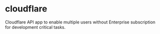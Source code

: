 # cloudflare


Cloudflare API app to enable multiple users without Enterprise subscription for development critical tasks.
